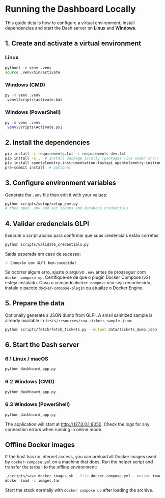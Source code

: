 # Running the Dashboard Locally

This guide details how to configure a virtual environment, install dependencies and start the Dash server on **Linux** and **Windows**.

## 1. Create and activate a virtual environment

### Linux

```bash
python3 -m venv .venv
source .venv/bin/activate
```

### Windows (CMD)

```bat
py -m venv .venv
.venv\Scripts\activate.bat
```

### Windows (PowerShell)

```powershell
py -m venv .venv
.venv\Scripts\Activate.ps1
```

## 2. Install the dependencies

```bash
pip install -r requirements.txt -r requirements-dev.txt
pip install -e .  # install package locally (packages live under src/)
pip install opentelemetry-instrumentation-fastapi opentelemetry-instrumentation-logging
pre-commit install  # optional
```

## 3. Configure environment variables

Generate the `.env` file then edit it with your values:

```bash
python scripts/setup/setup_env.py
# then open .env and set tokens and database credentials
```

## 4. Validar credenciais GLPI

Execute o script abaixo para confirmar que suas credenciais estão corretas:

```bash
python scripts/validate_credentials.py
```

Saída esperada em caso de sucesso:

```text
✅ Conexão com GLPI bem-sucedida!
```

Se ocorrer algum erro, ajuste o arquivo `.env` antes de prosseguir com `docker compose up`.
Certifique-se de que o plugin Docker Compose (v2) esteja instalado. Caso o comando
`docker compose` não seja reconhecido, instale o pacote `docker-compose-plugin` ou
atualize o Docker Engine.

## 5. Prepare the data

Optionally generate a JSON dump from GLPI. A small sanitized sample is already
available in `tests/resources/raw_tickets_sample.json`:

```bash
python scripts/fetch/fetch_tickets.py --output data/tickets_dump.json
```

## 6. Start the Dash server

### 6.1 Linux / macOS

```bash
python dashboard_app.py
```

### 6.2 Windows (CMD)

```bat
python dashboard_app.py
```

### 6.3 Windows (PowerShell)

```powershell
python dashboard_app.py
```

The application will start at <http://127.0.0.1:8050>. Check the logs for any
connection errors when running in online mode.

## Offline Docker images

If the host has no internet access, you can preload all Docker images used by
`docker-compose.yml` on a machine that does. Run the helper script and transfer
the tarball to the offline environment:

```bash
./scripts/save_docker_images.sh --file docker-compose.yml --output images.tar
docker load -i images.tar
```

Start the stack normally with `docker compose up` after loading the archive.
